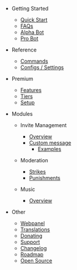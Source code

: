 - Getting Started

  - [Quick Start](/it/getting-started/quick-start.md)
  - [FAQs](/it/getting-started/faq.md)
  - [Alpha Bot](/it/getting-started/alpha.md)
  - [Pro Bot](/it/getting-started/pro.md)

- Reference

  - [Commands](/it/reference/commands.md)
  - [Configs / Settings](/it/reference/settings.md)

- Premium

  - [Features](/it/premium/features.md)
  - [Tiers](/it/premium/tiers.md)
  - [Setup](/it/premium/setup.md)

- Modules

  - Invite Management

    - [Overview](/it/modules/invites/overview.md)
    - [Custom message](/it/modules/invites/custom-messages.md)
      - [Examples](/it/modules/invites/examples.md)

  - Moderation

    - [Strikes](/it/modules/moderation/strikes.md)
    - [Punishments](/it/modules/moderation/punishments.md)

  - Music

    - [Overview](/it/modules/music/overview.md)

- Other

  - [Webpanel](/it/other/webpanel.md)
  - [Translations](/it/other/translations.md)
  - [Donating](/it/other/donating.md)
  - [Support](/it/other/support.md)
  - [Changelog](/it/other/changelog.md)
  - [Roadmap](/it/other/roadmap.md)
  - [Open Source](/it/other/open-source.md)
